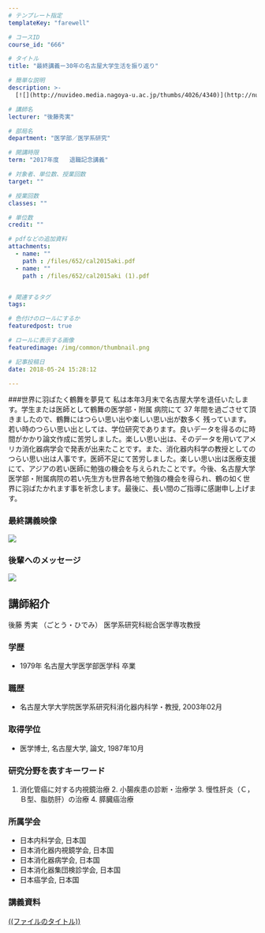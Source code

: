 ```yaml
---
# テンプレート指定
templateKey: "farewell"

# コースID
course_id: "666"

# タイトル
title: "最終講義ー30年の名古屋大学生活を振り返り"

# 簡単な説明
description: >-
  [![](http://nuvideo.media.nagoya-u.ac.jp/thumbs/4026/4340)](http://nuvideo.media.nagoya-u.ac.jp/...

# 講師名
lecturer: "後藤秀実"

# 部局名
department: "医学部／医学系研究"

# 開講時限
term: "2017年度	退職記念講義"

# 対象者、単位数、授業回数
target: ""

# 授業回数
classes: ""

# 単位数
credit: ""

# pdfなどの追加資料
attachments: 
  - name: "" 
    path : /files/652/cal2015aki.pdf
  - name: "" 
    path : /files/652/cal2015aki (1).pdf


# 関連するタグ
tags:

# 色付けのロールにするか
featuredpost: true

# ロールに表示する画像
featuredimage: /img/common/thumbnail.png

# 記事投稿日
date: 2018-05-24 15:28:12

---
```

###世界に羽ばたく鶴舞を夢見て 私は本年3月末で名古屋大学を退任いたしま す。学生または医師として鶴舞の医学部・附属 病院にて 37 年間を過ごさせて頂きましたので、鶴舞にはつらい思い出や楽しい思い出が数多く 残っています。若い時のつらい思い出としては、学位研究であります。良いデータを得るのに時間がかかり論文作成に苦労しました。楽しい思い出は、そのデータを用いてアメリカ消化器病学会で発表が出来たことです。また、消化器内科学の教授としてのつらい思い出は人事です。医師不足にて苦労しました。楽しい思い出は医療支援にて、アジアの若い医師に勉強の機会を与えられたことです。今後、名古屋大学医学部・附属病院の若い先生方も世界各地で勉強の機会を得られ、鶴の如く世界に羽ばたかれます事を祈念します。最後に、長い間のご指導に感謝申し上げます。 

### 最終講義映像 

[![](http://nuvideo.media.nagoya-u.ac.jp/thumbs/4026/4340)](http://nuvideo.media.nagoya-u.ac.jp/embed/cdbcf1b7f4478deae654e051b6d05013211acc9b) 

### 後輩へのメッセージ 

[![](http://nuvideo.media.nagoya-u.ac.jp/thumbs/4132/4470)](http://nuvideo.media.nagoya-u.ac.jp/embed/c699752b3e812dacc242ef888a99d6d7cb27ee7b)
  
## 講師紹介  
後藤 秀実 （ごとう・ひでみ） 医学系研究科総合医学専攻教授  
### 学歴  
  
* 1979年 名古屋大学医学部医学科 卒業  
### 職歴  
  
* 名古屋大学大学院医学系研究科消化器内科学・教授, 2003年02月  
### 取得学位  
  
* 医学博士, 名古屋大学, 論文, 1987年10月  
### 研究分野を表すキーワード  
1. 消化管癌に対する内視鏡治療 2. 小腸疾患の診断・治療学 3. 慢性肝炎（Ｃ，Ｂ型、脂肪肝）の治療 4. 膵臓癌治療  
### 所属学会  
  
* 日本内科学会, 日本国  
* 日本消化器内視鏡学会, 日本国  
* 日本消化器病学会, 日本国  
* 日本消化器集団検診学会, 日本国  
* 日本癌学会, 日本国
### 講義資料


[((ファイルのタイトル))](/files/666/((ファイル名))) 
